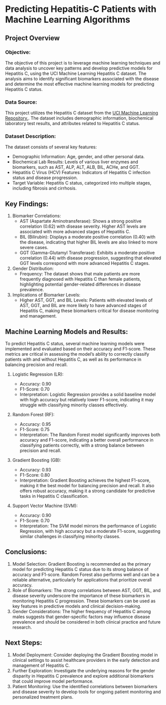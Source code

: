 # Predicting Hepatitis-C Patients with Machine Learning Algorithms
## Project Overview
### Objective:
The objective of this project is to leverage machine learning techniques and data analysis to uncover key patterns and develop predictive models for Hepatitis C, using the UCI Machine Learning Hepatitis C dataset. The analysis aims to identify significant biomarkers associated with the disease and determine the most effective machine learning models for predicting Hepatitis C status.

### Data Source:
This project utilizes the Hepatitis C dataset from the [UCI Machine Learning Repository.](https://archive.ics.uci.edu/dataset/571/hcv+data). The dataset includes demographic information, biochemical laboratory test results, and attributes related to Hepatitis C status.

### Dataset Description:
The dataset consists of several key features:
* Demographic Information: Age, gender, and other personal data.
* Biochemical Lab Results: Levels of various liver enzymes and biomarkers, such as AST, ALP, ALT, ALB, BIL, ACHe, and GGT.
* Hepatitis C Virus (HCV) Features: Indicators of Hepatitis C infection status and disease progression.
* Target Variable: Hepatitis C status, categorized into multiple stages, including fibrosis and cirrhosis.

## Key Findings:
1. Biomarker Correlations:
   * AST (Aspartate Aminotransferase): Shows a strong positive correlation (0.62) with disease severity. Higher AST levels are associated with more advanced stages of Hepatitis C.
   * BIL (Bilirubin): Displays a moderate positive correlation (0.40) with the disease, indicating that higher BIL levels are also linked to more severe cases.
   * GGT (Gamma-Glutamyl Transferase): Exhibits a moderate positive correlation (0.44) with disease progression, suggesting that elevated GGT levels correspond with more advanced Hepatitis C stages.
2. Gender Distribution:
   * Frequency: The dataset shows that male patients are more frequently diagnosed with Hepatitis C than female patients, highlighting potential gender-related differences in disease prevalence.
3. Implications of Biomarker Levels:
   * Higher AST, GGT, and BIL Levels: Patients with elevated levels of AST, GGT, and BIL are more likely to have advanced stages of Hepatitis C, making these biomarkers critical for disease monitoring and management.

## Machine Learning Models and Results:
To predict Hepatitis C status, several machine learning models were implemented and evaluated based on their accuracy and F1-score. These metrics are critical in assessing the model’s ability to correctly classify patients with and without Hepatitis C, as well as its performance in balancing precision and recall.

1. Logistic Regression (LR):
   * Accuracy: 0.90
   * F1-Score: 0.70
   * Interpretation: Logistic Regression provides a solid baseline model with high accuracy but relatively lower F1-score, indicating it may struggle with classifying minority classes effectively.

2. Random Forest (RF):
   * Accuracy: 0.95
   * F1-Score: 0.75
   * Interpretation: The Random Forest model significantly improves both accuracy and F1-score, indicating a better overall performance in classifying patients correctly, with a strong balance between precision and recall.

3. Gradient Boosting (GB):
   * Accuracy: 0.93
   * F1-Score: 0.80
   * Interpretation: Gradient Boosting achieves the highest F1-score, making it the best model for balancing precision and recall. It also offers robust accuracy, making it a strong candidate for predictive tasks in Hepatitis C classification.

4. Support Vector Machine (SVM):
   * Accuracy: 0.90
   * F1-Score: 0.70
   * Interpretation: The SVM model mirrors the performance of Logistic Regression, with high accuracy but a moderate F1-score, suggesting similar challenges in classifying minority classes.

## Conclusions:
1. Model Selection: Gradient Boosting is recommended as the primary model for predicting Hepatitis C status due to its strong balance of accuracy and F1-score. Random Forest also performs well and can be a reliable alternative, particularly for applications that prioritize overall accuracy.
2. Role of Biomarkers: The strong correlations between AST, GGT, BIL, and disease severity underscore the importance of these biomarkers in monitoring Hepatitis C progression. These biomarkers can be used as key features in predictive models and clinical decision-making.
3. Gender Considerations: The higher frequency of Hepatitis C among males suggests that gender-specific factors may influence disease prevalence and should be considered in both clinical practice and future research.

## Next Steps:
1. Model Deployment: Consider deploying the Gradient Boosting model in clinical settings to assist healthcare providers in the early detection and management of Hepatitis C.
2. Further Exploration: Investigate the underlying reasons for the gender disparity in Hepatitis C prevalence and explore additional biomarkers that could improve model performance.
3. Patient Monitoring: Use the identified correlations between biomarkers and disease severity to develop tools for ongoing patient monitoring and personalized treatment plans.
